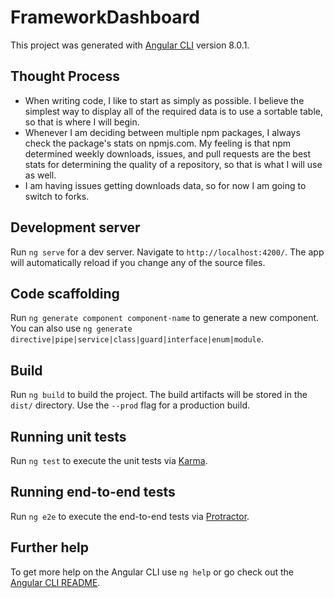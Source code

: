 # FrameworkDashboard

This project was generated with [Angular CLI](https://github.com/angular/angular-cli) version 8.0.1.

## Thought Process

* When writing code, I like to start as simply as possible.  I believe the simplest way to display all of the required data is to use a sortable table, so that is where I will begin.
* Whenever I am deciding between multiple npm packages, I always check the package's stats on npmjs.com.  My feeling is that npm determined weekly downloads, issues, and pull requests are the best stats for determining the quality of a repository, so that is what I will use as well.
* I am having issues getting downloads data, so for now I am going to switch to forks.

## Development server

Run `ng serve` for a dev server. Navigate to `http://localhost:4200/`. The app will automatically reload if you change any of the source files.

## Code scaffolding

Run `ng generate component component-name` to generate a new component. You can also use `ng generate directive|pipe|service|class|guard|interface|enum|module`.

## Build

Run `ng build` to build the project. The build artifacts will be stored in the `dist/` directory. Use the `--prod` flag for a production build.

## Running unit tests

Run `ng test` to execute the unit tests via [Karma](https://karma-runner.github.io).

## Running end-to-end tests

Run `ng e2e` to execute the end-to-end tests via [Protractor](http://www.protractortest.org/).

## Further help

To get more help on the Angular CLI use `ng help` or go check out the [Angular CLI README](https://github.com/angular/angular-cli/blob/master/README.md).
